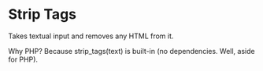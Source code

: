 # Strip Tags

Takes textual input and removes any HTML from it.

Why PHP? Because strip_tags(text) is built-in (no dependencies. Well, aside for PHP).

